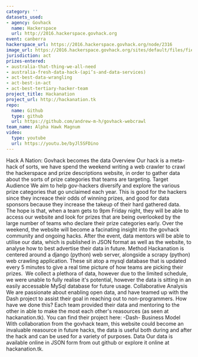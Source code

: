 ```yaml
---
category: ''
datasets_used:
- agency: Govhack
  name: Hackerspace
  url: http://2016.hackerspace.govhack.org
event: canberra
hackerspace_url: https://2016.hackerspace.govhack.org/node/2316
image_url: https://2016.hackerspace.govhack.org/sites/default/files/field/image/logo-new.png
jurisdiction: act
prizes-entered:
- australia-that-thing-we-all-need
- australia-fresh-data-hack-(api’s-and-data-services)
- act-best-data-wrangling
- act-best-in-act
- act-best-tertiary-hacker-team
project_title: Hackanation
project_url: http://hackanation.tk
repo:
  name: Github
  type: github
  url: https://github.com/andrew-m-h/govhack-webcrawl
team_name: Alpha Hawk Magnum
video:
  type: youtube
  url: https://youtu.be/byJl5SFDino
---
```


Hack A Nation: Govhack becomes the data
Overview
Our hack is a meta-hack of sorts, we have spend the weekend writing a web crawler to crawl the hackerspace and prize descriptions website, in order to gather data about the sorts of prize categories that teams are targeting.
Target Audience
We aim to help gov-hackers diversify and explore the various prize categories that go unclaimed each year. This is good for the hackers since they increace their odds of winning prizes, and good for data sponsors because they increase the takeup of their hard gathered data. 
The hope is that, when a team gets to 9pm Friday night, they will be able to access our website and look for prizes that are being overlooked by the large number of teams who declare their prize categories early. Over the weekend, the website will become a facinating insight into the govhack community and ongoing hacks. After the event, data mentors will be able to utilise our data, which is published in JSON format as well as the website, to analyse how to best advertise their data in future.
Method
Hackanation is centered around a django (python) web server, alongside a scrapy (python) web crawling application. These sit atop a mysql database that is updated every 5 minutes to give a real time picture of how teams are picking their prizes.  We collect a plethora of data, however due to the limited schedule, we were unable to fully realise it's potential, however the data is sitting in an easily accessable MySql database for future usage.
Collaborative Analysis
We are passionate about enabling open data, and have teamed up with the Dash project to assist their goal in reaching out to non-programmers. How have we done this? Each team provided their data and mentoring to the other in able to make the most each other's reasources (as seen at hackanation.tk). You can find their project here: -Dash-
Business Model
With collaboration from the govhack team, this website could become an invaluable reasource in future hacks, the data is useful both during and after the hack and can be used for a variety of purposes.
Data
Our data is available online in JSON form from out github or explore it online at hackanation.tk.